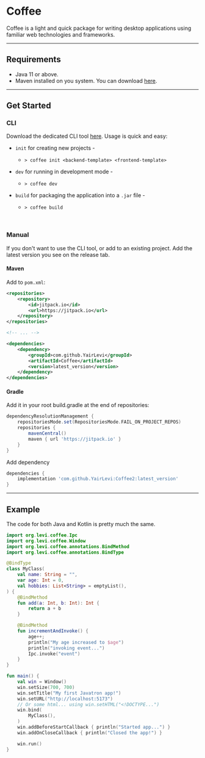 # Coffee

Coffee is a light and quick package for writing desktop applications using familiar web technologies and frameworks.

---

## Requirements
- Java 11 or above.
- Maven installed on you system. You can download [here](https://maven.apache.org/download.cgi).
---
## Get Started
### CLI 
Download the dedicated CLI tool [here](https://github.com/YairLevi/Coffee/releases/download/0.1.8/coffee.exe).
Usage is quick and easy:

* `init`  for creating new projects - 
  *     > coffee init <backend-template> <frontend-template>
* `dev`   for running in development mode -
  *     > coffee dev
* `build` for packaging the application into a `.jar` file - 
  *     > coffee build

<br>

### Manual
If you don't want to use the CLI tool, or add to an existing project.
Add the latest version you see on the release tab.

#### Maven

Add to `pom.xml`:
```xml
<repositories>
    <repository>
        <id>jitpack.io</id>
        <url>https://jitpack.io</url>
    </repository>
</repositories>

<!-- ... -->

<dependencies>
    <dependency>
        <groupId>com.github.YairLevi</groupId>
        <artifactId>Coffee</artifactId>
        <version>latest_version</version>
    </dependency>
</dependencies>
```
#### Gradle 

Add it in your root build.gradle at the end of repositories:
```groovy
dependencyResolutionManagement {
    repositoriesMode.set(RepositoriesMode.FAIL_ON_PROJECT_REPOS)
    repositories {
        mavenCentral()
        maven { url 'https://jitpack.io' }
    }
}
```
Add dependency
```groovy
dependencies {
	implementation 'com.github.YairLevi:Coffee2:latest_version'
}
```
___
## Example
The code for both Java and Kotlin is pretty much the same.
```kotlin
import org.levi.coffee.Ipc
import org.levi.coffee.Window
import org.levi.coffee.annotations.BindMethod
import org.levi.coffee.annotations.BindType

@BindType
class MyClass(
    val name: String = "",
    var age: Int = 0,
    val hobbies: List<String> = emptyList(),
) {
    @BindMethod
    fun add(a: Int, b: Int): Int {
        return a + b
    }

    @BindMethod
    fun incrementAndInvoke() {
        age++;
        println("My age increased to $age")
        println("invoking event...")
        Ipc.invoke("event")
    }
}

fun main() {
    val win = Window()
    win.setSize(700, 700)
    win.setTitle("My first Javatron app!")
    win.setURL("http://localhost:5173")
    // Or some html... using win.setHTML("<!DOCTYPE...")
    win.bind(
        MyClass(),
    )
    win.addBeforeStartCallback { println("Started app...") }
    win.addOnCloseCallback { println("Closed the app!") }

    win.run()
}

```